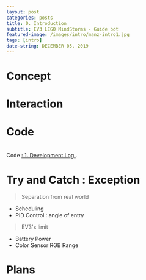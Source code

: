 ```yaml
---
layout: post
categories: posts
title: 0. Introduction
subtitle: EV3 LEGO MindStorms - Guide bot
featured-image: /images/intro/manz-intro1.jpg
tags: [intro]
date-string: DECEMBER 05, 2019
---
```

# Concept

# Interaction

# Code

<br>
Code <a href="https://team4nz.github.io//posts/2019-12-04/Development-Log.html">: 1. Development Log </a>.
</p>

# Try and Catch : Exception

> Separation from real world

  * Scheduling
  * PID Control : angle of entry

> EV3's limit

  * Battery Power
  * Color Sensor RGB Range

# Plans